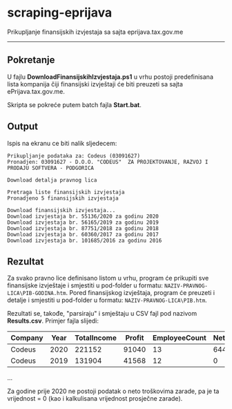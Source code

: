 # scraping-eprijava
Prikupljanje finansijskih izvjestaja sa sajta eprijava.tax.gov.me

---

## Pokretanje

U fajlu **DownloadFinansijskihIzvjestaja.ps1** u vrhu postoji predefinisana lista kompanija čiji finansijski izvještaji će biti preuzeti sa sajta ePrijava.tax.gov.me. 

Skripta se pokreće putem batch fajla **Start.bat**.

## Output

Ispis na ekranu ce biti nalik sljedecem:

```
Prikupljanje podataka za: Codeus (03091627)
Pronadjen: 03091627 - D.O.O. "CODEUS"  ZA PROJEKTOVANJE, RAZVOJ I PRODAJU SOFTVERA - PODGORICA

Download detalja pravnog lica

Pretraga liste finansijskih izvjestaja
Pronadjeno 5 finansijskih izvjestaja

Download finansijskih izvjestaja...
Download izvjestaja br. 55136/2020 za godinu 2020
Download izvjestaja br. 56165/2019 za godinu 2019
Download izvjestaja br. 87751/2018 za godinu 2018
Download izvjestaja br. 60360/2017 za godinu 2017
Download izvjestaja br. 101685/2016 za godinu 2016
```

## Rezultat

Za svako pravno lice definisano listom u vrhu, program će prikupiti sve finansijske izvještaje i smjestiti u pod-folder u formatu: `NAZIV-PRAVNOG-LICA\PIB-GODINA.htm`. Pored finansijskog izvještaja, program će preuzeti i detalje i smjestiti u pod-folder u formatu: `NAZIV-PRAVNOG-LICA\PIB.htm`.

Rezultati se, takođe, "parsiraju" i smještaju u CSV fajl pod nazivom **Results.csv**. Primjer fajla slijedi:

| Company | Year | TotalIncome | Profit | EmployeeCount | NetPayCosts | AveragePay |
|---------|------|-------------|--------|---------------|-------------|------------|
| Codeus  | 2020 | 221152      | 91040  | 13            | 64418       | 412.9359   |
| Codeus  | 2019 | 131904      | 41568  | 12            | 0           | 0          |

...

Za godine prije 2020 ne postoji podatak o neto troškovima zarade, pa je ta vrijednost = 0 (kao i kalkulisana vrijednost prosječne zarade).
